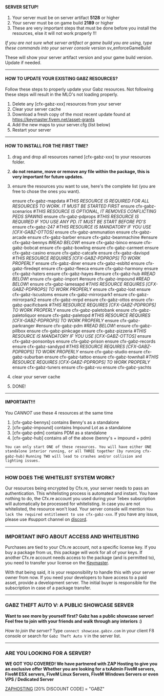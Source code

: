 #### SERVER SETUP!

1. Your server must be on server artifact **5128** or higher
2. Your server must be on game build **2189** or higher
3. These are very important steps that must be done before you install the resources, else it will not work properly !!!

*If you are not sure what server artifact or game build you are using, type these commands into your server console*
version
sv_enforceGameBuild

These will show your server artifact version and your game build version. Update if needed.

-------

#### HOW TO UPDATE YOUR EXISTING GABZ RESOURCES?

Follow these steps to properly update your Gabz resources. Not following these steps will result in the MLO's not loading properly.

1. Delete any [cfx-gabz-xxx] resources from your server
2. Clear your server cache
3. Download a fresh copy of the most recent update found at https://keymaster.fivem.net/asset-grants
4. Add the new maps to your server.cfg (list below)
5. Restart your server

-------

#### HOW TO INSTALL FOR THE FIRST TIME?

1. drag and drop all resources named [cfx-gabz-xxx] to your resources folder.
2. **do not rename, move or remove any file within the package, this is very important for future updates.**
3. ensure the resources you want to use, here's the complete list (you are free to chose the ones you want).
    
    ensure cfx-gabz-mapdata         #*THIS RESOURCE IS REQUIRED FOR ALL RESOURCES TO WORK. IT MUST BE STARTED FIRST*
    ensure cfx-gabz-scenarios       #*THIS RESOURCE IS OPTIONAL, IT REMOVES CONFLICTING PEDS SPAWNS*
    ensure cfx-gabz-pdprops         #*THIS RESOURCE IS REQUIRED IF YOU USE ANY PD. IT MUST BE START BEFORE PD'S*
    ensure cfx-gabz-247             #*THIS RESOURCE IS MANDATORY IF YOU USE [CFX-GABZ-OTTOS]*
    ensure cfx-gabz-ammunation
    ensure cfx-gabz-arcade
    ensure cfx-gabz-barber
    ensure cfx-gabz-beanmachine
    #ensure cfx-gabz-bennys         #*READ BELOW*!
    ensure cfx-gabz-binco
    ensure cfx-gabz-bobcat
    ensure cfx-gabz-bowling
    ensure cfx-gabz-carmeet
    ensure cfx-gabz-casino
    ensure cfx-gabz-catcafe
    ensure cfx-gabz-davispd         #*THIS RESOURCE REQUIRES [CFX-GABZ-PDPROPS] TO WORK PROPERLY*
    ensure cfx-gabz-diner
    ensure cfx-gabz-esbltd
    ensure cfx-gabz-firedept
    ensure cfx-gabz-fleeca
    ensure cfx-gabz-harmony
    ensure cfx-gabz-haters
    ensure cfx-gabz-hayes
    #ensure cfx-gabz-hub            #*READ BELOW*!
    ensure cfx-gabz-import
    #ensure cfx-gabz-impound        #*READ BELOW*!
    ensure cfx-gabz-lamesapd        #*THIS RESOURCE REQUIRES [CFX-GABZ-PDPROPS] TO WORK PROPERLY*
    ensure cfx-gabz-lost
    ensure cfx-gabz-lscustoms
    ensure cfx-gabz-mirrorpark1
    ensure cfx-gabz-mirrorpark2
    ensure cfx-gabz-mrpd
    ensure cfx-gabz-ottos
    ensure cfx-gabz-pacificbank     #*THIS RESOURCE REQUIRES [CFX-GABZ-PDPROPS] TO WORK PROPERLY*
    ensure cfx-gabz-paletobank
    ensure cfx-gabz-paletoliquor
    ensure cfx-gabz-paletopd        #*THIS RESOURCE REQUIRES [CFX-GABZ-PDPROPS] TO WORK PROPERLY*
    ensure cfx-gabz-parkranger
    #ensure cfx-gabz-pdm            #*READ BELOW*!
    ensure cfx-gabz-pillbox
    ensure cfx-gabz-pinkcage
    ensure cfx-gabz-pizzeria        #*THIS RESOURCE IS MANDATORY IF YOU USE [CFX-GABZ-OTTOS]*
    ensure cfx-gabz-ponsonbys
    ensure cfx-gabz-prison
    ensure cfx-gabz-records
    ensure cfx-gabz-sandypd         #*THIS RESOURCE REQUIRES [CFX-GABZ-PDPROPS] TO WORK PROPERLY*
    ensure cfx-gabz-studio
    ensure cfx-gabz-suburban
    ensure cfx-gabz-tattoo
    ensure cfx-gabz-townhall        #*THIS RESOURCE REQUIRES [CFX-GABZ-PDPROPS] TO WORK PROPERLY*
    ensure cfx-gabz-tuners
    ensure cfx-gabz-vu
    ensure cfx-gabz-yachts

4. clear your server cache
5. DONE!

-------

#### IMPORTANT!!!

You *CANNOT* use these 4 resources at the same time

1. [cfx-gabz-bennys] contains Benny's as a standalone
2. [cfx-gabz-impound] contains Impound Lot as a standalone
3. [cfx-gabz-pdm] contains PDM as a standalone
4. [cfx-gabz-hub] contains all of the above (benny's + impound + pdm)

` You can only start ONE of these resources. You will have either ONE standalone interior running, or all THREE together (by running cfx-gabz-hub) `
` Running TWO will lead to crashes and/or collision and lighting issues. `

-------

### HOW DOES THE WHITELIST SYSTEM WORK?

Our resources being encrypted by Cfx.re, your server needs to pass an authentication. This whitelisting process is automated and instant.
You have nothing to do, the Cfx.re account you used during your Tebex subscription will automatically be processed for whitelisting. 
In case you are not whitelisted, the resource won't load. Your server console will mention `You lack the required entitlement to use cfx-gabz-xxx`.
If you have any issue, please use #support channel on [discord](https://discord.gg/gabz).

-------

### IMPORTANT INFO ABOUT ACCESS AND WHITELISTING

Purchases are tied to your Cfx.re account, not a specific license key.
If you buy a package from us, this package will work for all of your keys. 
If another Cfx.re account needs access to the package (and is permitted to), you need to transfer your license on the [Keymaster](https://keymaster.fivem.net/asset-grants).

With that being said, it is your responsibility to handle this with your server owner from now.
If you need your developers to have access to a paid asset, provide a development server.
The initial buyer is responsible for the subscription in case of a package transfer.

-------

### GABZ THEFT AUTO V: A PUBLIC SHOWCASE SERVER

**Want to see more by yourself first? Gabz has a public showcase server!**
**Feel free to join with your friends and walk through any interiors :)**

*How to join the server?* Type ` connect showcase.gabzv.com ` in your client F8 console or search for ` Gabz Theft Auto V ` in the server list.

-------

### ARE YOU LOOKING FOR A SERVER?

**WE GOT YOU COVERED! We have partnered with ZAP Hosting to give you an exclusive offer**
**Whether you are looking for a txAdmin FiveM servers, FiveM ESX servers, FiveM Linux Servers, FiveM Windows Servers or even VPS / Dedicated Server**

[ZAPHOSTING](https://zap-hosting.com/gabz)
[20% DISCOUNT CODE] = "GABZ"